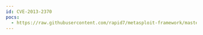 ```yaml
---
id: CVE-2013-2370
pocs:
  - https://raw.githubusercontent.com/rapid7/metasploit-framework/master/modules/exploits/windows/browser/hp_loadrunner_writefilebinary.rb
---
```

